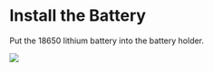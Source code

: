 ﻿---
sidebar_position: 1
sidebar_label: Install the Battery
---

# Install the Battery

Put the 18650 lithium battery into the battery holder.

![](https://wiki-media-ef.oss-cn-hongkong.aliyuncs.com/docs/microbit/microbit-smart-car/microbit-smart-cutebot-pro/preliminary-work/images/install-the-battery.png)
